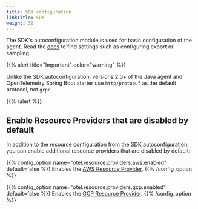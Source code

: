 ```yaml
---
title: SDK configuration
linkTitle: SDK
weight: 30
---
```


The SDK's autoconfiguration module is used for basic configuration of the agent.
Read the [docs](/docs/languages/java/configuration) to find settings such as
configuring export or sampling.

{{% alert title="Important" color="warning" %}}

Unlike the SDK autoconfiguration, versions 2.0+ of the Java agent and
OpenTelemetry Spring Boot starter use `http/protobuf` as the default protocol,
not `grpc`.

{{% /alert %}}

## Enable Resource Providers that are disabled by default

In addition to the resource configuration from the SDK autoconfiguration, you
can enable additional resource providers that are disabled by default:

{{% config_option
name="otel.resource.providers.aws.enabled"
default=false
%}} Enables the
[AWS Resource Provider](https://github.com/open-telemetry/opentelemetry-java-contrib/tree/main/aws-resources).
{{% /config_option %}}

{{% config_option
name="otel.resource.providers.gcp.enabled"
default=false
%}} Enables the
[GCP Resource Provider](https://github.com/open-telemetry/opentelemetry-java-contrib/tree/main/gcp-resources).
{{% /config_option %}}
                      
